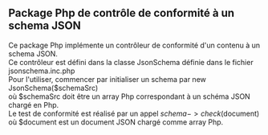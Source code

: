 ## Package Php de contrôle de conformité à un schema JSON

Ce package Php implémente un contrôleur de conformité d'un contenu à un schema JSON.  
Ce contrôleur est défini dans la classe JsonSchema définie dans le fichier jsonschema.inc.php  
Pour l'utiliser, commencer par initialiser un schema par new JsonSchema($schemaSrc)  
où $schemaSrc doit être un array Php correspondant à un schéma JSON chargé en Php.  
Le test de conformité est réalisé par un appel $schema->check($document)  
où $document est un document JSON chargé comme array Php.  
